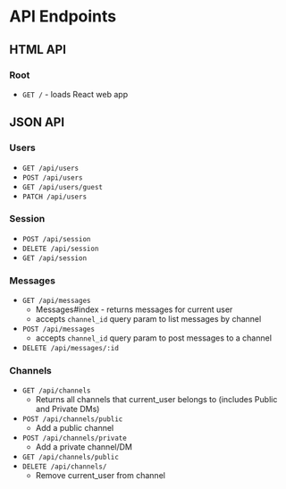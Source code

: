 # API Endpoints

## HTML API

### Root

- `GET /` - loads React web app

## JSON API

### Users

- `GET /api/users`
- `POST /api/users`
- `GET /api/users/guest`
- `PATCH /api/users`

### Session

- `POST /api/session`
- `DELETE /api/session`
- `GET /api/session`

### Messages

- `GET /api/messages`
  - Messages#index - returns messages for current user
  - accepts `channel_id` query param to list messages by channel
- `POST /api/messages`
  - accepts `channel_id` query param to post messages to a channel
- `DELETE /api/messages/:id`

### Channels

- `GET /api/channels`
  - Returns all channels that current_user belongs to (includes Public and Private DMs)
- `POST /api/channels/public`
  - Add a public channel
- `POST /api/channels/private`
  - Add a private channel/DM
- `GET /api/channels/public`
- `DELETE /api/channels/`
  - Remove current_user from channel
